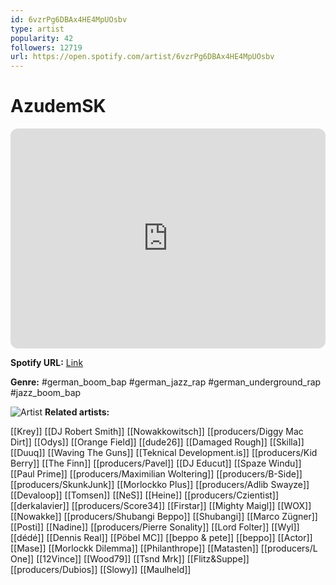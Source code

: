 ```yaml
---
id: 6vzrPg6DBAx4HE4MpUOsbv
type: artist
popularity: 42
followers: 12719
url: https://open.spotify.com/artist/6vzrPg6DBAx4HE4MpUOsbv
---
```

# AzudemSK

<iframe style="border-radius:12px" src="https://open.spotify.com/embed/artist/6vzrPg6DBAx4HE4MpUOsbv" width="100%" height="352" frameBorder="0" allowfullscreen="" allow="autoplay; clipboard-write; encrypted-media; fullscreen; picture-in-picture" loading="lazy"></iframe>

**Spotify URL:** [Link](https://open.spotify.com/artist/6vzrPg6DBAx4HE4MpUOsbv)

**Genre:**  #german_boom_bap #german_jazz_rap #german_underground_rap #jazz_boom_bap

![Artist](https://i.scdn.co/image/ab6761610000e5eb0de4b48331c5eabacec86006)
**Related artists:**

[[Krey]]
[[DJ Robert Smith]]
[[Nowakkowitsch]]
[[producers/Diggy Mac Dirt]]
[[Odys]]
[[Orange Field]]
[[dude26]]
[[Damaged Rough]]
[[Skilla]]
[[Duuq]]
[[Waving The Guns]]
[[Teknical Development.is]]
[[producers/Kid Berry]]
[[The Finn]]
[[producers/Pavel]]
[[DJ Educut]]
[[Spaze Windu]]
[[Paul Prime]]
[[producers/Maximilian Woltering]]
[[producers/B-Side]]
[[producers/SkunkJunk]]
[[Morlockko Plus]]
[[producers/Adlib Swayze]]
[[Devaloop]]
[[Tomsen]]
[[NeS]]
[[Heine]]
[[producers/Czientist]]
[[derkalavier]]
[[producers/Score34]]
[[Firstar]]
[[Mighty Maigl]]
[[WOX]]
[[Nowakke]]
[[producers/Shubangi Beppo]]
[[Shubangi]]
[[Marco Zügner]]
[[Posti]]
[[Nadine]]
[[producers/Pierre Sonality]]
[[Lord Folter]]
[[Wyl]]
[[dédé]]
[[Dennis Real]]
[[Pöbel MC]]
[[beppo & pete]]
[[beppo]]
[[Actor]]
[[Mase]]
[[Morlockk Dilemma]]
[[Philanthrope]]
[[Matasten]]
[[producers/L One]]
[[12Vince]]
[[Wood79]]
[[Tsnd Mrk]]
[[Flitz&Suppe]]
[[producers/Dubios]]
[[Slowy]]
[[Maulheld]]
